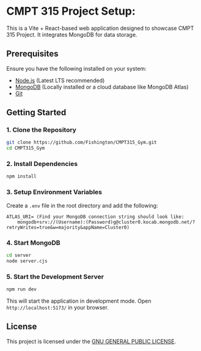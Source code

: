 # CMPT 315 Project Setup:

This is a Vite + React-based web application designed to showcase CMPT 315 Project. It integrates MongoDB for data storage.

## Prerequisites

Ensure you have the following installed on your system:

- [Node.js](https://nodejs.org/) (Latest LTS recommended)
- [MongoDB](https://www.mongodb.com/try/download/community) (Locally installed or a cloud database like MongoDB Atlas)
- [Git](https://git-scm.com/)

## Getting Started

### 1. Clone the Repository
```sh
git clone https://github.com/Fishington/CMPT315_Gym.git
cd CMPT315_Gym
```

### 2. Install Dependencies
```sh
npm install
```

### 3. Setup Environment Variables
Create a `.env` file in the root directory and add the following:
```env
ATLAS_URI= (Find your MongoDB connection string should look like:
    mongodb+srv://(Username):(Password)g@cluster0.kocab.mongodb.net/?retryWrites=true&w=majority&appName=Cluster0)

```

### 4. Start MongoDB

```sh
cd server
node server.cjs
```

### 5. Start the Development Server
```sh
npm run dev
```
This will start the application in development mode. Open `http://localhost:5173/` in your browser.


## License
This project is licensed under the [GNU GENERAL PUBLIC LICENSE](LICENSE).

